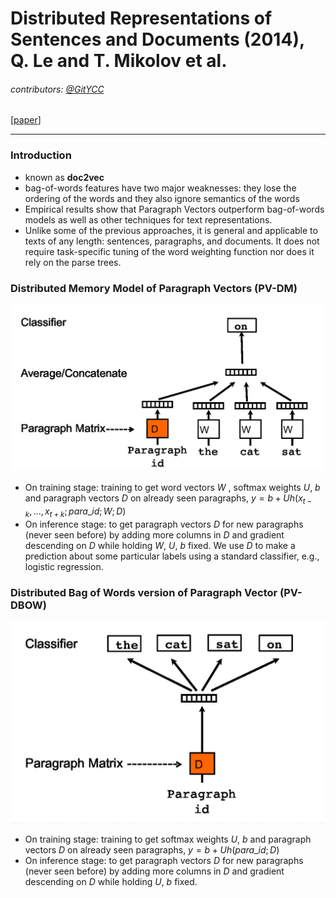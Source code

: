 # Distributed Representations of Sentences and Documents (2014), Q. Le and T. Mikolov et al.

###### contributors: [@GitYCC](https://github.com/GitYCC)

\[[paper](https://arxiv.org/abs/1405.4053)\]

---

### Introduction

- known as **doc2vec**
- bag-of-words features have two major weaknesses: they lose the ordering of the words and they also ignore semantics of the words
- Empirical results show that Paragraph Vectors outperform bag-of-words models as well as other techniques for text representations.
- Unlike some of the previous approaches, it is general and applicable to texts of any length: sentences, paragraphs, and documents. It does not require task-specific tuning of the word weighting function nor does it rely on the parse trees.



### Distributed Memory Model of Paragraph Vectors (PV-DM)

![](assets/doc2vec_01.png)

- On training stage: training to get word vectors $W$ , softmax weights $U$, $b$ and paragraph vectors $D$ on already seen paragraphs, $y=b+Uh(x_{t-k},...,x_{t+k};para\_id;W;D)$
- On inference stage: to get paragraph vectors $D$ for new paragraphs (never seen before) by adding more columns in $D$ and gradient descending on $D$ while holding $W$, $U$, $b$ fixed. We use $D$ to make a prediction about some particular labels using a standard classifier, e.g., logistic regression.



### Distributed Bag of Words version of Paragraph Vector (PV-DBOW)

![](assets/doc2vec_02.png)

- On training stage: training to get softmax weights $U$, $b$ and paragraph vectors $D$ on already seen paragraphs, $y=b+Uh(para\_id;D)$
- On inference stage: to get paragraph vectors $D$ for new paragraphs (never seen before) by adding more columns in $D$ and gradient descending on $D$ while holding  $U$, $b$ fixed. 